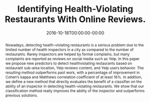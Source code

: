 ﻿---
# Documentation: https://sourcethemes.com/academic/docs/managing-content/

title: "Identifying Health-Violating Restaurants With Online Reviews."
authors: [Mikel Joaristi, Edoardo Serra, Francesca Spezzano]
date: 2016-10-18T00:00:00-00:00
doi: ""

# Schedule page publish date (NOT publication's date).
publishDate: 

# Publication type.
# Legend: 0 = Uncategorized; 1 = Conference paper; 2 = Journal article;
# 3 = Preprint / Working Paper; 4 = Report; 5 = Book; 6 = Book section;
# 7 = Thesis; 8 = Patent
publication_types: ["1"]

# Publication name and optional abbreviated publication name.
publication: "*IEE-ACM International Conference on Advances in Social Networks Analysis and Mining,*"
publication_short: ""

abstract: "Nowadays, detecting health-violating restaurants is a serious problem due to the limited number of health inspectors in a city as compared to the number of restaurants. Rarely inspectors are helped by formal complains, but many complaints are reported as reviews on social media such as Yelp. In this paper we propose new predictors to detect healthviolating restaurants based on restaurant sub-area location, Yelp reviews content, and Yelp users behavior. The resulting method outperforms past work, with a percentage of improvement in Cohen’s kappa and Matthews correlation coefficient of at least 16%. In addition, we define a new method that directly evaluates the benefit of a classifier on the ability of an inspector in detecting health-violating restaurants. We show that our classification method really improves the ability of the inspector and outperforms previous solutions."

# Summary. An optional shortened abstract.
summary: ""

tags: []
categories: []
featured: false

# Custom links (optional).
#   Uncomment and edit lines below to show custom links.
# links:
# - name: Follow
#   url: https://twitter.com
#   icon_pack: fab
#   icon: twitter

url_pdf:
url_code:
url_dataset:
url_poster:
url_project:
url_slides:
url_source:
url_video:

# Featured image
# To use, add an image named `featured.jpg/png` to your page's folder. 
# Focal points: Smart, Center, TopLeft, Top, TopRight, Left, Right, BottomLeft, Bottom, BottomRight.
image:
  caption: ""
  focal_point: ""
  preview_only: false

# Associated Projects (optional).
#   Associate this publication with one or more of your projects.
#   Simply enter your project's folder or file name without extension.
#   E.g. `internal-project` references `content/project/internal-project/index.md`.
#   Otherwise, set `projects: []`.
projects: []

# Slides (optional).
#   Associate this publication with Markdown slides.
#   Simply enter your slide deck's filename without extension.
#   E.g. `slides: "example"` references `content/slides/example/index.md`.
#   Otherwise, set `slides: ""`.
slides: ""
---
